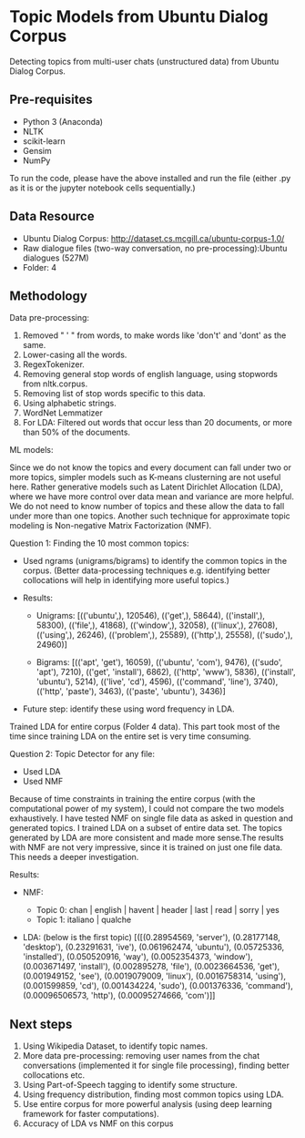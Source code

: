 # Topic Models from Ubuntu Dialog Corpus

Detecting topics from multi-user chats (unstructured data) from Ubuntu Dialog Corpus.


## Pre-requisites

- Python 3 (Anaconda)
- NLTK
- scikit-learn
- Gensim
- NumPy

To run the code, please have the above installed and run the file (either .py as it is or the jupyter notebook cells sequentially.)

## Data Resource

- Ubuntu Dialog Corpus: http://dataset.cs.mcgill.ca/ubuntu-corpus-1.0/
- Raw dialogue files (two-way conversation, no pre-processing):Ubuntu dialogues (527M)
- Folder: 4

## Methodology

Data pre-processing: 

1) Removed " ' " from words, to make words like 'don't' and 'dont' as the same.
2) Lower-casing all the words.
3) RegexTokenizer.
4) Removing general stop words of english language, using stopwords from nltk.corpus.
5) Removing list of stop words specific to this data.
6) Using alphabetic strings.
7) WordNet Lemmatizer
7) For LDA: Filtered out words that occur less than 20 documents, or more than 50% of the documents.

ML models:

Since we do not know the topics and every document can fall under two or more topics, simpler models such as K-means clusterning are not useful here. Rather generative models such as Latent Dirichlet Allocation (LDA), where we have more control over data mean and variance are more helpful. We do not need to know number of topics and these allow the data to fall under more than one topics. Another such technique for approximate topic modeling is Non-negative Matrix Factorization (NMF).

Question 1: Finding the 10 most common topics:
- Used ngrams (unigrams/bigrams) to identify the common topics in the corpus. (Better data-processing techniques e.g. identifying better collocations will help in identifying more useful topics.)

- Results:
  - Unigrams: [(('ubuntu',), 120546), (('get',), 58644), (('install',), 58300), (('file',), 41868), (('window',), 32058),   (('linux',), 27608), (('using',), 26246), (('problem',), 25589), (('http',), 25558), (('sudo',), 24960)]

  - Bigrams: [(('apt', 'get'), 16059), (('ubuntu', 'com'), 9476), (('sudo', 'apt'), 7210), (('get', 'install'), 6862), (('http', 'www'), 5836), (('install', 'ubuntu'), 5214), (('live', 'cd'), 4596), (('command', 'line'), 3740), (('http', 'paste'), 3463), (('paste', 'ubuntu'), 3436)]

- Future step: identify these using word frequency in LDA.

Trained LDA for entire corpus (Folder 4 data). This part took most of the time since training LDA on the entire set is very time consuming.

Question 2: Topic Detector for any file:
- Used LDA
- Used NMF

Because of time constraints in training the entire corpus (with the computational power of my system), I could not compare the two models exhaustively. I have tested NMF on single file data as asked in question and generated topics. I trained LDA on a subset of entire data set. The topics generated by LDA are more consistent and made more sense.The results with NMF are not very impressive, since it is trained on just one file data. This needs a deeper investigation. 

Results:
- NMF: 
   - Topic 0: chan | english | havent | header | last | read | sorry | yes
   - Topic 1: italiano | qualche
   
- LDA:  (below is the first topic)
[([(0.28954569, 'server'),
   (0.28177148, 'desktop'),
   (0.23291631, 'ive'),
   (0.061962474, 'ubuntu'),
   (0.05725336, 'installed'),
   (0.050520916, 'way'),
   (0.0052354373, 'window'),
   (0.003671497, 'install'),
   (0.002895278, 'file'),
   (0.0023664536, 'get'),
   (0.001949152, 'see'),
   (0.0019079009, 'linux'),
   (0.0016758314, 'using'),
   (0.001599859, 'cd'),
   (0.001434224, 'sudo'),
   (0.001376336, 'command'),
   (0.00096506573, 'http'),
   (0.00095274666, 'com')]]

## Next steps

1. Using Wikipedia Dataset, to identify topic names.
2. More data pre-processing: removing user names from the chat conversations (implemented it for single file processing), finding better collocations etc.
3. Using Part-of-Speech tagging to identify some structure.
4. Using frequency distribution, finding most common topics using LDA.
5. Use entire corpus for more powerful analysis (using deep learning framework for faster computations).
6. Accuracy of LDA vs NMF on this corpus
